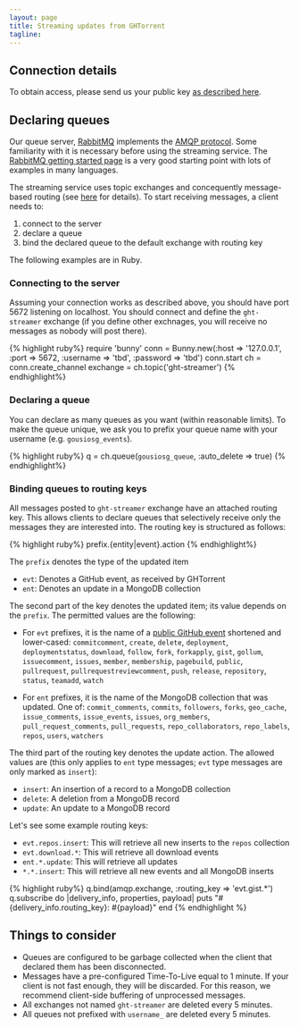```yaml
---
layout: page
title: Streaming updates from GHTorrent
tagline:
---
```


## Connection details

To obtain access, please send us your public key [as described here](services.html).

## Declaring queues

Our queue server, [RabbitMQ](https://www.rabbitmq.com) implements the
[AMQP protocol](https://en.wikipedia.org/wiki/Advanced_Message_Queuing_Protocol). Some familiarity with it is necessary
before using the streaming service. The [RabbitMQ getting started page](https://www.rabbitmq.com/getstarted.html) is
a very good starting point with lots of examples in many languages.

The streaming service uses topic exchanges and concequently message-based
routing (see [here](https://www.rabbitmq.com/tutorials/tutorial-five-python.html) for details). To start receiving messages, a client needs to:

1. connect to the server
2. declare a queue
3. bind the declared queue to the default exchange with routing key

The following examples are in Ruby.

### Connecting to the server

Assuming your connection works as described above, you should have port
5672 listening on localhost. You should connect and define the `ght-streamer`
exchange (if you define other exchnages, you will receive no messages
as nobody will post there).

{% highlight ruby%}
require 'bunny'
conn = Bunny.new(:host => '127.0.0.1', :port => 5672,
                 :username => 'tbd', :password => 'tbd')
conn.start
ch  = conn.create_channel
exchange = ch.topic('ght-streamer')
{% endhighlight%}

### Declaring a queue

You can declare as many queues as you want (within reasonable limits). To
make the queue unique, we ask you to prefix your queue name with your
username (e.g. `gousiosg_events`).

{% highlight ruby%}
q = ch.queue(`gousiosg_queue`, :auto_delete => true)
{% endhighlight%}

### Binding queues to routing keys

All messages posted to `ght-streamer` exchange have an attached routing key.
This allows clients to declare queues that selectively receive only
the messages they are interested into. The routing key is structured as
follows:

{% highlight ruby%}
prefix.{entity|event}.action
{% endhighlight%}

The `prefix` denotes the type of the updated item

* `evt`: Denotes a GitHub event, as received by GHTorrent
* `ent`: Denotes an update in a MongoDB collection

The second part of the key denotes the updated item; its value depends on
the `prefix`. The permitted values are the following:

* For `evt` prefixes, it is the name of a [public GitHub event](https://developer.github.com/v3/activity/events/types/) shortened and lower-cased:
`commitcomment`,
`create`,
`delete`,
`deployment`,
`deploymentstatus`,
`download`,
`follow`,
`fork`,
`forkapply`,
`gist`,
`gollum`,
`issuecomment`,
`issues`,
`member`,
`membership`,
`pagebuild`,
`public`,
`pullrequest`,
`pullrequestreviewcomment`,
`push`,
`release`,
`repository`,
`status`,
`teamadd`,
`watch`

* For `ent` prefixes, it is the name of the MongoDB collection that was updated. One of: 
`commit_comments`,
`commits`,
`followers`,
`forks`,
`geo_cache`,
`issue_comments`,
`issue_events`,
`issues`,
`org_members`,
`pull_request_comments`,
`pull_requests`,
`repo_collaborators`,
`repo_labels`,
`repos`,
`users`,
`watchers`

The third part of the routing key denotes the update action. The allowed
values are (this only applies to `ent` type messages; `evt` type messages
are only marked as `insert`):

* `insert`: An insertion of a record to a MongoDB collection
* `delete`: A deletion from a MongoDB record
* `update`: An update to a MongoDB record

Let's see some example routing keys:

* `evt.repos.insert`: This will retrieve all new inserts to the `repos`
collection
* `evt.download.*`: This will retrieve all download events
* `ent.*.update`: This will retrieve all updates
* `*.*.insert`: This will retrieve all new events and all MongoDB inserts

{% highlight ruby%}
q.bind(amqp.exchange, :routing_key => 'evt.gist.*')
q.subscribe do |delivery_info, properties, payload|
  puts "#{delivery_info.routing_key}: #{payload}"
end
{% endhighlight %}

## Things to consider

* Queues are configured to be garbage collected when the client that declared them has been disconnected.
* Messages have a pre-configured Time-To-Live equal to 1 minute. If your client
is not fast enough, they will be discarded. For this reason, we recommend
client-side buffering of unprocessed messages.
* All exchanges not named `ght-streamer` are deleted every 5 minutes.
* All queues not prefixed with `username_` are deleted every 5 minutes.
